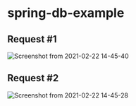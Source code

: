 # spring-db-example

## Request #1

![Screenshot from 2021-02-22 14-45-40](https://user-images.githubusercontent.com/35780502/108761411-d2236080-751c-11eb-9113-1f82e11622ed.png)

## Request #2
![Screenshot from 2021-02-22 14-45-28](https://user-images.githubusercontent.com/35780502/108761415-d2bbf700-751c-11eb-9fa8-f22f1e3363f9.png)
